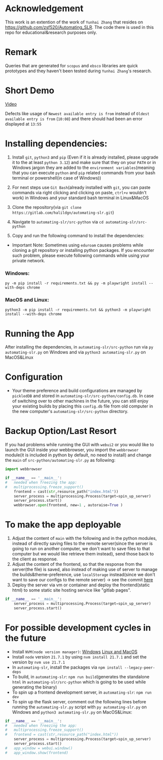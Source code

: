 # Acknowledgement 

This work is an extention of the work of `Yunhai Zhang` that resides on https://github.com/zsf520/Automating_SLR. The code there is used in this repo for educational&research purposes only. 

# Remark 

Queries that are generated for `scopus` and `ebsco` libraries are quick prototypes and they haven't been tested during `Yunhai Zhang`'s research.

# Short Demo

[Video](https://drive.google.com/file/d/1vioJWOljcYnq2YBTflH1gs0jA5Kh6C_W/view)

Defects like usage of `Newest available entry is from` instead of `Oldest available entry is from` (`10:08`) and there should had been an error displayed at `13:55` 

# Installing dependencies:

1. Install `git`, `python3` and `pip` (Even if it is already installed, please upgrade it to the at least `python 3.12`) and make sure that they on your `PATH` or in Windows jargon they are added to the `environment variables`(meaning that you can execute `python` and `pip` related commands from your bash terminal or powershell(in case of Windows))

2. For next steps use `Git Bash`(already installed with `git`, you can paste commands via right clicking and clicking on paste, `ctrl+v` wouldn't work) in Windows and your standard bash terminal in Linux&MacOS

3. Clone the repository(via `git clone https://gitlab.com/halildgn/automating-slr.git`) 

4. Navigate to `automating-slr/src-python` via `cd automating-slr/src-python` 

5. Copy and run the following command to install the dependencies:

* Important Note: Sometimes using `eduroam` causes problems while cloning a git repository or installing python packages. If you encounter such problem, please execute following commands while using your private network.

### Windows:

```
py -m pip install -r requirements.txt && py -m playwright install --with-deps chrome
```

### MacOS and Linux:

```
python3 -m pip install -r requirements.txt && python3 -m playwright install --with-deps chrome
```

# Running the App
After installing the dependencies, in `automating-slr/src-python` run via `py automating-slr.py` on Windows and via `python3 automating-slr.py` on MacOS&Linux

# Configuration

* Your theme preference and build configurations are managed by `pickledDB` and stored in `automating-slr/src-python/config.db`. In case of switching over to other machines in the future, you can still enjoy your existing builds by placing this `config.db` file from old computer in the new computer's `automating-slr/src-python` directory. 

# Backup Option/Last Resort

If you had problems while running the GUI with `webui2` or you would like to launch the GUI inside your webbrowser, you import the `webbrowser` module(it is included in python by default, no need to install) and change the `main` of `src-python/automating-slr.py` as following: 
```python
import webbrowser
```
```python
if __name__ == '__main__':
#   needed when freezing the app:
#   multiprocessing.freeze_support()
    frontend = cast(str,resource_path("index.html"))
    server_process = multiprocessing.Process(target=spin_up_server) 
    server_process.start()
    webbrowser.open(frontend, new=1 , autoraise=True )
```

# To make the app deployable
1. Adjust the content of `main` with the following and in the python modules, instead of directly saving files to the remote server(since the server is going to run on another computer, we don't want to save files to that computer but we would like retrieve them instead), send those back to the client as response.
2. Adjust the content of the frontend, so that the response from the server(the file) is saved, also instead of making use of server to manage the builds&theme-preference, use `localStorage` instead(since we don't want to save our configs to the remote server) -> see the commit [here](https://gitlab.com/halildgn/automating-slr/-/commit/1470e149c61a5f2de333010586fe5efcd638382a) 
3. Deploy the server via vm or container and deploy the frontend(static html) to some static site hosting service like "gitlab pages".  
```python
if __name__ == '__main__':
    server_process = multiprocessing.Process(target=spin_up_server) 
    server_process.start()
```

# For possible development cycles in the future
* Install `NVM(node version manager)`:
[Windows](https://github.com/coreybutler/nvm-windows)
[Linux and MacOS](https://nodejs.org/en/download/package-manager)
* Install `node` version `21.7.1` by using `nvm install 21.7.1` and set the version by `nvm use 21.7.1`
* In `automating-slr`, install the packages via `npm install --legacy-peer-deps`
* To build, in `automating-slr`: `npm run build`(generates the standalone `html` in `automating-slr/src-python` which is going to be used while generating the binary)
* To spin up a frontend development server, in `automating-slr`: `npm run dev` 
* To spin up the flask server, comment out the following lines before running the `automating-slr.py` script with `py automating-slr.py` on Windows and `python3 automating-slr.py` on MacOS&Linux:
```python
if __name__ == '__main__':
#   needed when freezing the app:
#   multiprocessing.freeze_support()
#   frontend = cast(str,resource_path("index.html"))
    server_process = multiprocessing.Process(target=spin_up_server) 
    server_process.start()
#   app_window = webui.window()
#   app_window.show(frontend)
```
